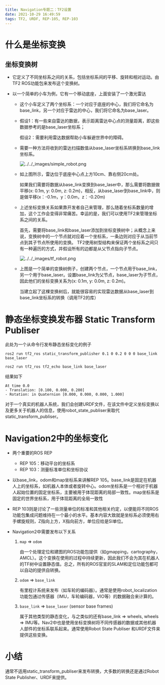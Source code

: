 ```yaml
---
title: Navigation专题二：TF2设置
date: 2021-10-29 16:49:59
tags: TF2, URDF, REP-105, REP-103
---
```


# 什么是坐标变换

## 坐标变换树

- 它定义了不同坐标系之间的关系，包括坐标系间的平移、旋转和相对运动。由TF2 ROS功能包来发布这个变换树。

- 以一个简单的小车为例，它有一个移动底座，上面安装了一个激光雷达

  - 这个小车定义了两个坐标系：一个对应于底座的中心，我们将它命名为base_link，另一个对应于雷达的中心，我们将它命名为base_laser。

  - 假设1：有一些来自雷达的数据，表示距离雷达中心点的测量距离，即这些数据参考的是base_laser坐标系；

    假设2：需要利用雷达数据帮助小车躲避世界中的障碍。

  - 需要一种方法将收到的雷达扫描数值从base_laser坐标系转换到base_link坐标系。

    ![../../_images/simple_robot.png](/home/ubuntu-ros2/myBlog/source/_posts/Navigation2专题二：TF2设置/simple_robot.png)

  - 如上图所示，雷达位于底座中心点上方10cm、靠右侧20cm处。

    如果我们需要将数据从base_link变换到base_laser中，那么需要将数据做平移(x: 0.1m, y: 0.0m, z: 0.2m)，相反，从base_laser到base_link中，则是做平移(x：-0.1m，y：0.0m，z：-0.20m)

  - 上述坐标变换关系如果靠开发者自己来管理，那么随着坐标系数量的增加，这个工作会变得非常痛苦。幸运的是，我们可以使用TF2来管理坐标系之间的关系。

    首先，需要将base_link和base_laser添加到坐标变换树中；从概念上来说，变换树中的一个节点就对应着一个坐标系，一条边则对应于从当前节点到其子节点所使用的变换。
    TF2使用树型结构来保证两个坐标系之间只有一种遍历的方式，并假设所有的边都是从父节点指向子节点。

    ![../../_images/tf_robot.png](/home/ubuntu-ros2/myBlog/source/_posts/Navigation2专题二：TF2设置/tf_robot.png)

  - 上图是一个简单的变换树例子，创建两个节点，一个节点用于base_link，另一个用于base_laser。设置base_link为父节点，base_laser为子节点，因此他们的坐标变换关系为(x: 0.1m, y: 0.0m, z: 0.2m)。

    当建立起了这棵变换树后，就能很容易的实现雷达数据从base_laser到base_link坐标系的转换（调用TF2的库）

    

# 静态坐标变换发布器 Static Transform Publiser 

此处为一个从命令行发布静态坐标变化的例子

```
ros2 run tf2_ros static_transform_publisher 0.1 0 0.2 0 0 0 base_link base_laser
```

```
ros2 run tf2_ros tf2_echo base_link base_laser
```

结果如下

```
At time 0.0
- Translation: [0.100, 0.000, 0.200]
- Rotation: in Quaternion [0.000, 0.000, 0.000, 1.000]
```

对于一个真实的机器人系统，我们会创建URDF文件，在该文件中定义坐标变换以及更多关于机器人的信息，使用robot_state_publiser来取代static_transform_publiser。



# Navigation2中的坐标变化

- 两个重要的ROS REP

  - REP 105：移动平台的坐标系
  - REP 103：测量标准单位和坐标协议

- 以base_link，odom和map坐标系来讲解REP 105。base_link是固定在机器人上的坐标系，如机器人本体或者旋转中心。odom坐标系是一个相对于机器人起始位置的固定坐标系，主要被用于体现距离的局部一致性。map坐标系是固定的世界坐标系，用于体现距离的全局一致性

- REP 103则是讨论了一些测量单位的标准和其他相关约定，以便能将不同ROS功能包集成问题维持在一个最小的水平。基本内容大致就是坐标系必须使用右手螺旋规则，Z指向上方，X指向前方，单位应给是SI单位。

- Navigation2中需要发布以下关系

  1. `map` => `odom`

     由一个处理定位和建图的ROS功能包提供（如gmapping，cartography，AMCL）。这个变换在使用的过程中持续更新，因此我们不会为其在机器人的TF树中设置静态值。总之，所有的ROS官宣的SLAM和定位功能包都可以自动的提供自转换。

  2. `odom` => `base_link`

     有里程计系统来发布（如车轮的编码器）。通常是使用robot_localization功能包通过传感器（IMU，车轮编码器，VIO等）的数据融合来计算的。

  3. `base_link` => `base_laser` (sensor base frames)

     属于其他类型的静态变化，与之类似的还有base_link => wheels, wheels => IMU等。Nav2中也是使用坐标变换树将不同传感器的数据或其他机器人部件的坐标系联系起来。通常使用Robot State Publiser 和URDF文件来提供这些变换。

  

# 小结

通常不适用static_transform_publiser来发布转换，大多数的转换还是通过Robot State Publisher、URDF来提供。



